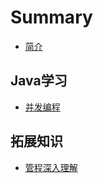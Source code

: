 # Summary

* [简介](README.md)

## Java学习
- [并发编程](/Java学习/juc并发编程/并发编程.md)

## 拓展知识
- [管程深入理解](/Java学习/juc并发编程/拓展/管程.md)